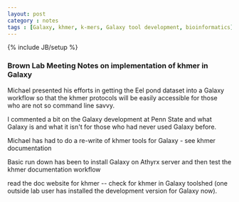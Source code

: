 ```yaml
---
layout: post
category : notes
tags : [Galaxy, khmer, k-mers, Galaxy tool development, bioinformatics]
---
```

{% include JB/setup %}

### Brown Lab Meeting Notes on implementation of khmer in Galaxy

Michael presented his efforts in getting the Eel pond dataset into a Galaxy workflow so that the khmer protocols will be
easily accessible for those who are not so command line savvy.

I commented a bit on the Galaxy development at Penn State and what Galaxy is and what it isn't for those who had never used Galaxy before.

Michael has had to do a re-write of khmer tools for Galaxy - see khmer documentation

Basic run down has been to install Galaxy on Athyrx server and then test the khmer documentation workflow

read the doc website for khmer -- check for khmer in Galaxy toolshed (one outside lab user has installed the development version for Galaxy now).
